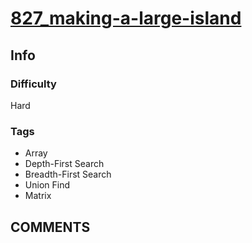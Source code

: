 # [827_making-a-large-island](https://leetcode.com/problems/making-a-large-island/)

## Info

### Difficulty

Hard

### Tags

- Array
- Depth-First Search
- Breadth-First Search
- Union Find
- Matrix

## __COMMENTS__

> 
